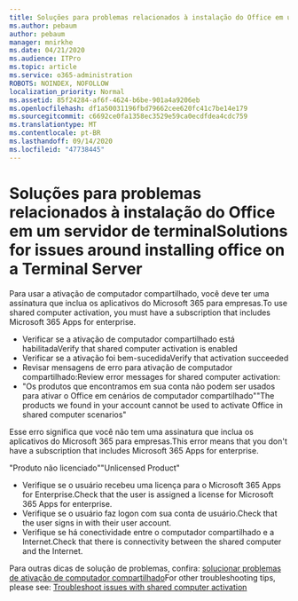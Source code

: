 ```yaml
---
title: Soluções para problemas relacionados à instalação do Office em um servidor de terminal
ms.author: pebaum
author: pebaum
manager: mnirkhe
ms.date: 04/21/2020
ms.audience: ITPro
ms.topic: article
ms.service: o365-administration
ROBOTS: NOINDEX, NOFOLLOW
localization_priority: Normal
ms.assetid: 85f24284-af6f-4624-b6be-901a4a9206eb
ms.openlocfilehash: df1a50031196fbd79662cee620fc41c7be14e179
ms.sourcegitcommit: c6692ce0fa1358ec3529e59ca0ecdfdea4cdc759
ms.translationtype: MT
ms.contentlocale: pt-BR
ms.lasthandoff: 09/14/2020
ms.locfileid: "47738445"
---
```

# <a name="solutions-for-issues-around-installing-office-on-a-terminal-server"></a><span data-ttu-id="045dd-102">Soluções para problemas relacionados à instalação do Office em um servidor de terminal</span><span class="sxs-lookup"><span data-stu-id="045dd-102">Solutions for issues around installing office on a Terminal Server</span></span>

<span data-ttu-id="045dd-103">Para usar a ativação de computador compartilhado, você deve ter uma assinatura que inclua os aplicativos do Microsoft 365 para empresas.</span><span class="sxs-lookup"><span data-stu-id="045dd-103">To use shared computer activation, you must have a subscription that includes Microsoft 365 Apps for enterprise.</span></span>
  
- <span data-ttu-id="045dd-104">Verificar se a ativação de computador compartilhado está habilitada</span><span class="sxs-lookup"><span data-stu-id="045dd-104">Verify that shared computer activation is enabled</span></span>
- <span data-ttu-id="045dd-105">Verificar se a ativação foi bem-sucedida</span><span class="sxs-lookup"><span data-stu-id="045dd-105">Verify that activation succeeded</span></span>
- <span data-ttu-id="045dd-106">Revisar mensagens de erro para ativação de computador compartilhado:</span><span class="sxs-lookup"><span data-stu-id="045dd-106">Review error messages for shared computer activation:</span></span>
- <span data-ttu-id="045dd-107">"Os produtos que encontramos em sua conta não podem ser usados para ativar o Office em cenários de computador compartilhado"</span><span class="sxs-lookup"><span data-stu-id="045dd-107">"The products we found in your account cannot be used to activate Office in shared computer scenarios"</span></span>
  
<span data-ttu-id="045dd-108">Esse erro significa que você não tem uma assinatura que inclua os aplicativos do Microsoft 365 para empresas.</span><span class="sxs-lookup"><span data-stu-id="045dd-108">This error means that you don't have a subscription that includes Microsoft 365 Apps for enterprise.</span></span>

<span data-ttu-id="045dd-109">"Produto não licenciado"</span><span class="sxs-lookup"><span data-stu-id="045dd-109">"Unlicensed Product"</span></span>

- <span data-ttu-id="045dd-110">Verifique se o usuário recebeu uma licença para o Microsoft 365 Apps for Enterprise.</span><span class="sxs-lookup"><span data-stu-id="045dd-110">Check that the user is assigned a license for Microsoft 365 Apps for enterprise.</span></span>
- <span data-ttu-id="045dd-111">Verifique se o usuário faz logon com sua conta de usuário.</span><span class="sxs-lookup"><span data-stu-id="045dd-111">Check that the user signs in with their user account.</span></span>
- <span data-ttu-id="045dd-112">Verifique se há conectividade entre o computador compartilhado e a Internet.</span><span class="sxs-lookup"><span data-stu-id="045dd-112">Check that there is connectivity between the shared computer and the Internet.</span></span>

<span data-ttu-id="045dd-113">Para outras dicas de solução de problemas, confira: [solucionar problemas de ativação de computador compartilhado](https://docs.microsoft.com/DeployOffice/troubleshoot-shared-computer-activation)</span><span class="sxs-lookup"><span data-stu-id="045dd-113">For other troubleshooting tips, please see: [Troubleshoot issues with shared computer activation](https://docs.microsoft.com/DeployOffice/troubleshoot-shared-computer-activation)</span></span>